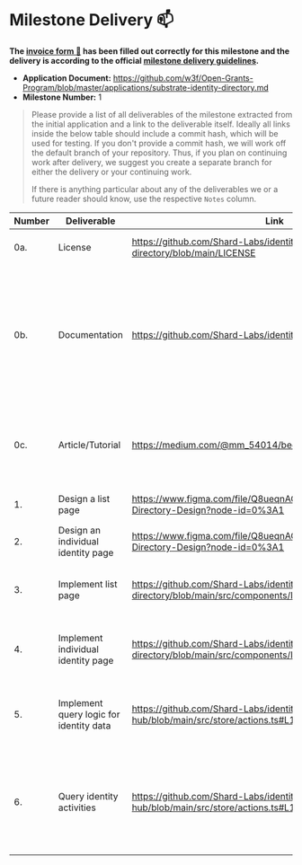 # Milestone Delivery :mailbox:


**The [invoice form :pencil:](https://docs.google.com/forms/d/e/1FAIpQLSfmNYaoCgrxyhzgoKQ0ynQvnNRoTmgApz9NrMp-hd8mhIiO0A/viewform) has been filled out correctly for this milestone and the delivery is according to the official [milestone delivery guidelines](https://github.com/w3f/General-Grants-Program/blob/master/grants/milestone-deliverables-guidelines.md).**  

* **Application Document:** https://github.com/w3f/Open-Grants-Program/blob/master/applications/substrate-identity-directory.md
* **Milestone Number:** 1

> Please provide a list of all deliverables of the milestone extracted from the initial application and a link to the deliverable itself. Ideally all links inside the below table should include a commit hash, which will be used for testing. If you don't provide a commit hash, we will work off the default branch of your repository. Thus, if you plan on continuing work after delivery, we suggest you create a separate branch for either the delivery or your continuing work. 
> 
> If there is anything particular about any of the deliverables we or a future reader should know, use the respective `Notes` column.

| Number | Deliverable | Link | Notes |
| ------------- | ------------- | ------------- |------------- |
| 0a. | License | https://github.com/Shard-Labs/identity-directory/blob/main/LICENSE | Apache 2.0 / MIT / Unlicense |
| 0b. | Documentation | https://github.com/Shard-Labs/identity-directory/tree/main/docs |We will provide both inline documentation of the code and a basic tutorial that explains how the user can utilize the basic application. |
| 0c. | Article/Tutorial | https://medium.com/@mm_54014/bee3878de40e | We will write an article or tutorial that explains the work done as part of the grant. |
| 1. | Design a list page | https://www.figma.com/file/Q8ueqnAQYtDQq4bVgwY1Uf/Identity-Directory-Design?node-id=0%3A1 | Create design mockups in Figma. |
| 2. | Design an individual identity page | https://www.figma.com/file/Q8ueqnAQYtDQq4bVgwY1Uf/Identity-Directory-Design?node-id=0%3A1 | Create design mockups in Figma. |
| 3. | Implement list page | https://github.com/Shard-Labs/identity-directory/blob/main/src/components/Identities | Build UI components in VueJS used in the identity list page. | 
| 4. | Implement individual identity page | https://github.com/Shard-Labs/identity-directory/blob/main/src/components/Identity  | Build UI components in VueJS used in the individual identity page. 
| 5. | Implement query logic for identity data | https://github.com/Shard-Labs/identity-hub/blob/main/src/store/actions.ts#L102 | Implement query logic which will be used to retrieve identity data. |  
| 6. | Query identity activities | https://github.com/Shard-Labs/identity-hub/blob/main/src/store/actions.ts#L141 | Implement query logic which will be used to retrieve activities indicative of a member’s reputation. |   

